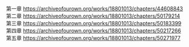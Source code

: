 第一章 https://archiveofourown.org/works/18801013/chapters/44608843                                                             
第二章 https://archiveofourown.org/works/18801013/chapters/50179214                                                               
第三章 https://archiveofourown.org/works/18801013/chapters/50183399                                                                 
第四章 https://archiveofourown.org/works/18801013/chapters/50217266                                                                       
第五章 https://archiveofourown.org/works/18801013/chapters/50271977
